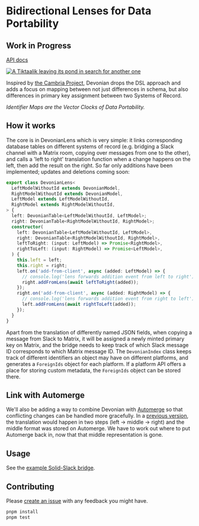 # Bidirectional Lenses for Data Portability
## Work in Progress
[API docs](https://tubsproject.github.io/devonian/)

[![A Tiktaalik leaving its pond in search for another one](https://cdn.mos.cms.futurecdn.net/fi8nrWxvEb5sowf5jkQ8RY-700-80.jpg.webp)](https://www.livescience.com/43596-devonian-period.html)

Inspired by [the Cambria Project](https://github.com/inkandswitch/cambria-project), Devonian drops the DSL approach and adds a focus on mapping between not just differences in schema, but also differences in primary key assignment between two Systems of Record.

*Identifier Maps are the Vector Clocks of Data Portability.*

## How it works
The core is in DevonianLens which is very simple: it links corresponding database tables on different systems of record (e.g. bridging a Slack channel with a Matrix room, copying over messages from one to the other), and calls a 'left to right' translation function when a change happens on the left, then add the result on the right. So far only additions have been implemented; updates and deletions coming soon:
```ts
export class DevonianLens<
  LeftModelWithoutId extends DevonianModel,
  RightModelWithoutId extends DevonianModel,
  LeftModel extends LeftModelWithoutId,
  RightModel extends RightModelWithoutId,
> {
  left: DevonianTable<LeftModelWithoutId, LeftModel>;
  right: DevonianTable<RightModelWithoutId, RightModel>;
  constructor(
    left: DevonianTable<LeftModelWithoutId, LeftModel>,
    right: DevonianTable<RightModelWithoutId, RightModel>,
    leftToRight: (input: LeftModel) => Promise<RightModel>,
    rightToLeft: (input: RightModel) => Promise<LeftModel>,
  ) {
    this.left = left;
    this.right = right;
    left.on('add-from-client', async (added: LeftModel) => {
      // console.log('lens forwards addition event from left to right');
      right.addFromLens(await leftToRight(added));
    });
    right.on('add-from-client', async (added: RightModel) => {
      // console.log('lens forwards addition event from right to left');
      left.addFromLens(await rightToLeft(added));
    });
  }
}
```

Apart from the translation of differently named JSON fields, when copying a message from Slack to Matrix, it will be assigned a newly minted primary key on Matrix, and the bridge needs to keep track of which Slack message ID corresponds to which Matrix message ID.
The `DevonianIndex` class keeps track of different identifiers an object may have on different platforms, and generates a `ForeignIds` object for each platform. If a platform API offers a place for storing custom metadata, the `ForeignIds` object can be stored there.

## Link with Automerge
We'll also be adding a way to combine Devonian with [Automerge](https://automerge.org) so that conflicting changes can be handled more gracefully.
In a [previous version](https://github.com/tubsproject/reflector/blob/e01470d/README.md), the translation would happen in two steps (left -> middle -> right) and the middle format was stored on Automerge. We have to work out where to put Automerge back in, now that that middle representation is gone.

## Usage
See the [example Solid-Slack bridge](https://github.com/tubsproject/devonian/blob/main/examples/DevonianSolidSlackBridge.ts).

## Contributing
Please [create an issue](https://github.com/tubsproject/devonian/issues/new) with any feedback you might have.
```sh
pnpm install
pnpm test
```